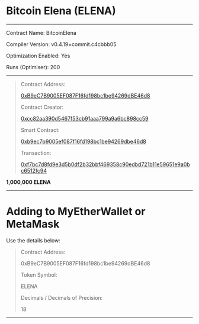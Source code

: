 # Bitcoin Elena (ELENA)

-----

Contract Name:	BitcoinElena

Compiler Version:	v0.4.19+commit.c4cbbb05

Optimization Enabled:	Yes

Runs (Optimiser): 	200

-----

>Contract Address:
>
>[0xB9eC7B9005EF087F16fd198bc1be94269dBE46d8](https://etherscan.io/address/0xb9ec7b9005ef087f16fd198bc1be94269dbe46d8#code)
>
>Contract Creator:
>
>[0xcc82aa390d5467f53cb91aaa799a9a6bc898cc59](https://etherscan.io/address/0xcc82aa390d5467f53cb91aaa799a9a6bc898cc59)
>
>Smart Contract:
>
>[0xb9ec7b9005ef087f16fd198bc1be94269dbe46d8](https://etherscan.io/address/0xb9ec7b9005ef087f16fd198bc1be94269dbe46d8#readContract)
>
>
>Transaction:
>
>[0xf7bc7d8fd9e3d5b0df2b32bbf469358c90edbd721b11e59651e9a0bc6512fc94](https://etherscan.io/tx/0xf7bc7d8fd9e3d5b0df2b32bbf469358c90edbd721b11e59651e9a0bc6512fc94)



**1,000,000 ELENA**

-----

# Adding to MyEtherWallet or MetaMask


Use the details below:


>Contract Address:
>
>0xB9eC7B9005EF087F16fd198bc1be94269dBE46d8
>
>Token Symbol:
>
>ELENA
>
>Decimals / Decimals of Precision:
>
>18


-----

